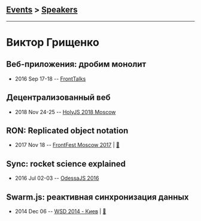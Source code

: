 ## [Events](../README.md) > [Speakers](../speakers.md)
---

# Виктор Грищенко

## Веб-приложения: дробим монолит
- 2016 Sep 17-18 -- [FrontTalks](https://events.yandex.ru/lib/talks/3922/)    
## Децентрализованный веб
- 2018 Nov 24-25 -- [HolyJS 2018 Moscow](https://www.youtube.com/watch?v=lROd9NUBP5Q)    
## RON: Replicated object notation
- 2017 Nov 18 -- [FrontFest Moscow 2017](https://youtu.be/QFWZlfSChoY)  | [:notebook:](https://speakerdeck.com/frontfest/viktor-grishchienko)  
## Sync: rocket science explained
- 2016 Jul 02-03 -- [OdessaJS 2016](https://youtu.be/vBmPjWbB2Zs)    
## Swarm.js: реактивная синхронизация данных
- 2014 Dec 06 -- [WSD 2014 - Киев](https://www.youtube.com/watch?v=t8Td3Oq47yE)  | [:notebook:](https://wsd.events/2014/12/06/pres/swarmjs.pdf)  
